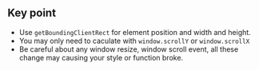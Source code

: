 ## Key point

* Use `getBoundingClientRect` for element position and width and height.
* You may only need to caculate with `window.scrollY` or `window.scrollX`
* Be careful about any window resize, window scroll event, all these change may causing your style or function broke.
